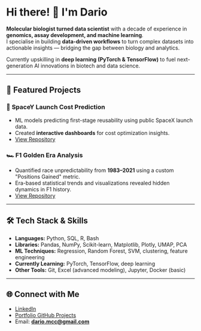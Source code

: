 # Hi there! 👋 I'm Dario  

**Molecular biologist turned data scientist** with a decade of experience in **genomics, assay development, and machine learning**.  
I specialise in building **data-driven workflows** to turn complex datasets into actionable insights — bridging the gap between biology and analytics.  

Currently upskilling in **deep learning (PyTorch & TensorFlow)** to fuel next-generation AI innovations in biotech and data science.

---

## 🔬 Featured Projects  

### 🚀 **SpaceY Launch Cost Prediction**  
- ML models predicting first-stage reusability using public SpaceX launch data.  
- Created **interactive dashboards** for cost optimization insights.  
- [View Repository](https://github.com/GitDario79/The-SpaceY-project)

### 🏎 **F1 Golden Era Analysis**  
- Quantified race unpredictability from **1983–2021** using a custom "Positions Gained" metric.  
- Era-based statistical trends and visualizations revealed hidden dynamics in F1 history.  
- [View Repository](https://github.com/GitDario79/F1_Golden_Era)

---

## 🛠️ Tech Stack & Skills  
- **Languages:** Python, SQL, R, Bash  
- **Libraries:** Pandas, NumPy, Scikit-learn, Matplotlib, Plotly, UMAP, PCA  
- **ML Techniques:** Regression, Random Forest, SVM, clustering, feature engineering  
- **Currently Learning:** PyTorch, TensorFlow, deep learning  
- **Other Tools:** Git, Excel (advanced modeling), Jupyter, Docker (basic)

---

## 🌐 Connect with Me  
- [LinkedIn](https://www.linkedin.com/in/dario-meacci-phd-a843a3a1/)  
- [Portfolio GitHub Projects](https://github.com/GitDario79)  
- Email: **dario.mcc@gmail.com**
